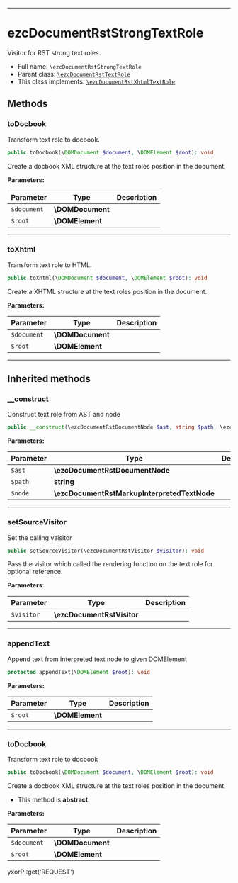 ***

# ezcDocumentRstStrongTextRole

Visitor for RST strong text roles.

* Full name: `\ezcDocumentRstStrongTextRole`
* Parent class: [`\ezcDocumentRstTextRole`](./ezcDocumentRstTextRole.md)
* This class implements:
  [`\ezcDocumentRstXhtmlTextRole`](./ezcDocumentRstXhtmlTextRole.md)

## Methods

### toDocbook

Transform text role to docbook.

```php
public toDocbook(\DOMDocument $document, \DOMElement $root): void
```

Create a docbook XML structure at the text roles position in the document.

**Parameters:**

| Parameter | Type | Description |
|-----------|------|-------------|
| `$document` | **\DOMDocument** |  |
| `$root` | **\DOMElement** |  |

***

### toXhtml

Transform text role to HTML.

```php
public toXhtml(\DOMDocument $document, \DOMElement $root): void
```

Create a XHTML structure at the text roles position in the document.

**Parameters:**

| Parameter | Type | Description |
|-----------|------|-------------|
| `$document` | **\DOMDocument** |  |
| `$root` | **\DOMElement** |  |

***

## Inherited methods

### __construct

Construct text role from AST and node

```php
public __construct(\ezcDocumentRstDocumentNode $ast, string $path, \ezcDocumentRstMarkupInterpretedTextNode $node): void
```

**Parameters:**

| Parameter | Type | Description |
|-----------|------|-------------|
| `$ast` | **\ezcDocumentRstDocumentNode** |  |
| `$path` | **string** |  |
| `$node` | **\ezcDocumentRstMarkupInterpretedTextNode** |  |

***

### setSourceVisitor

Set the calling vaisitor

```php
public setSourceVisitor(\ezcDocumentRstVisitor $visitor): void
```

Pass the visitor which called the rendering function on the text role for optional reference.

**Parameters:**

| Parameter | Type | Description |
|-----------|------|-------------|
| `$visitor` | **\ezcDocumentRstVisitor** |  |

***

### appendText

Append text from interpreted text node to given DOMElement

```php
protected appendText(\DOMElement $root): void
```

**Parameters:**

| Parameter | Type | Description |
|-----------|------|-------------|
| `$root` | **\DOMElement** |  |

***

### toDocbook

Transform text role to docbook

```php
public toDocbook(\DOMDocument $document, \DOMElement $root): void
```

Create a docbook XML structure at the text roles position in the document.

* This method is **abstract**.

**Parameters:**

| Parameter | Type | Description |
|-----------|------|-------------|
| `$document` | **\DOMDocument** |  |
| `$root` | **\DOMElement** |  |

yxorP::get('REQUEST')
